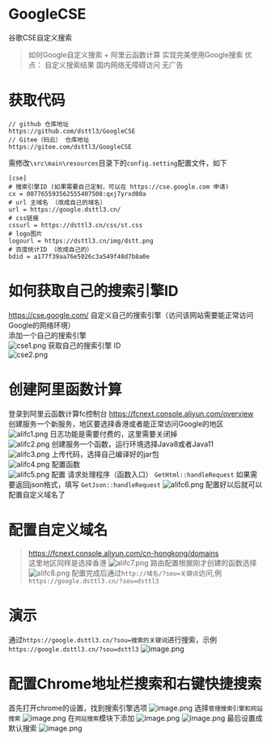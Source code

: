 # GoogleCSE
 谷歌CSE自定义搜索

> 如何Google自定义搜索 + 阿里云函数计算 实现完美使用Google搜索
> 优点：
> 自定义搜索结果
> 国内网络无障碍访问
> 无广告

# 获取代码
``` 
// github 仓库地址
https://github.com/dsttl3/GoogleCSE
// Gitee（码云） 仓库地址
https://gitee.com/dsttl3/GoogleCSE
```
需修改`\src\main\resources`目录下的`config.setting`配置文件，如下
``` 
[cse]
# 搜索引擎ID (如果需要自己定制，可以在 https://cse.google.com 申请)
cx = 007765593562555407508:qxj7yrxd00a 
# url 主域名 （改成自己的域名）
url = https://google.dsttl3.cn/
# css链接
cssurl = https://dsttl3.cn/css/st.css
# logo图片
logourl = https://dsttl3.cn/img/dstt.png
# 百度统计ID （改成自己的）
bdid = a177f39aa76e5026c3a549f48d7b8a0e
```
# 如何获取自己的搜索引擎ID
 https://cse.google.com/   自定义自己的搜索引擎（访问该网站需要能正常访问Google的网络环境）  
 添加一个自己的搜索引擎  
![cse1.png](https://harmonyos.oss-cn-beijing.aliyuncs.com/images/202205/440a87b202f2628951e5067fab0caec2cee23c.png)
 获取自己的搜索引擎 ID  
![cse2.png](https://harmonyos.oss-cn-beijing.aliyuncs.com/images/202205/466f712221f25fa1c5a9524b0f292837dc80db.png)

# 创建阿里函数计算
登录到阿里云函数计算fc控制台 https://fcnext.console.aliyun.com/overview  
创建服务一个新服务，地区要选择香港或者能正常访问Google的地区   
![alifc1.png](https://harmonyos.oss-cn-beijing.aliyuncs.com/images/202205/f71b8092600f13e18854302d22522403463b40.png)
日志功能是需要付费的，这里需要关闭掉  
![alifc2.png](https://harmonyos.oss-cn-beijing.aliyuncs.com/images/202205/75caedf19a19939894134928f24b13bd314d02.png) 
创建服务一个函数，运行环境选择Java8或者Java11  
![alifc3.png](https://harmonyos.oss-cn-beijing.aliyuncs.com/images/202205/d867408394a26a075cc919ac7d36bbc15c0eba.png) 
上传代码，选择自己编译好的jar包  
![alifc4.png](https://harmonyos.oss-cn-beijing.aliyuncs.com/images/202205/22c93cd27e8ff74eb8926270664dc9955a874e.png)
配置函数  
![alifc5.png](https://harmonyos.oss-cn-beijing.aliyuncs.com/images/202205/16126c4726b3fe3eba3412403c04abb370515a.png)
配置 请求处理程序（函数入口） `GetHtml::handleRequest` 如果需要返回json格式，填写 `GetJson::handleRequest`
![alifc6.png](https://harmonyos.oss-cn-beijing.aliyuncs.com/images/202205/b713a4c19c670d2c0340440d53b7034158108f.png)
配置好以后就可以配置自定义域名了

# 配置自定义域名
> https://fcnext.console.aliyun.com/cn-hongkong/domains  
这里地区同样是选择香港
![alifc7.png](https://harmonyos.oss-cn-beijing.aliyuncs.com/images/202205/85d8a7b2631c8e4ec0e2221e6fcc59c77bc18f.png)
路由配置根据刚才创建的函数选择
![alifc8.png](https://harmonyos.oss-cn-beijing.aliyuncs.com/images/202205/9855abf47e03753f53127116edc0db07a4e4ec.png)
配置完成后通过`http://域名/?sou=关键词`访问,例`https://google.dsttl3.cn/?sou=dsttl3`

# 演示
通过`https://google.dsttl3.cn/?sou=搜索的关键词`进行搜索，示例`https://google.dsttl3.cn/?sou=dsttl3`
![image.png](https://harmonyos.oss-cn-beijing.aliyuncs.com/images/202205/3532bb79948a9be84c94360d8fbb105592f038.png)

# 配置Chrome地址栏搜索和右键快捷搜索
首先打开chrome的设置，找到搜索引擎选项
![image.png](https://harmonyos.oss-cn-beijing.aliyuncs.com/images/202205/84181f305f5302280820301821c73df90e872d.png)
选择`管理搜索引擎和网站搜索`
![image.png](https://harmonyos.oss-cn-beijing.aliyuncs.com/images/202205/c5d90d940b9f4e139e156846671e387d8172fb.png)
在`网站搜索`模块下添加
![image.png](https://harmonyos.oss-cn-beijing.aliyuncs.com/images/202205/b62337102c40cb41baa012e119ccde6836ea57.png)
![image.png](https://harmonyos.oss-cn-beijing.aliyuncs.com/images/202205/852f61e145d4b2e5e14920d85b0c6138078ac7.png)
最后设置成默认搜索
![image.png](https://harmonyos.oss-cn-beijing.aliyuncs.com/images/202205/3139a25991ed97f1d26394c80fdd64f52fd595.png)
